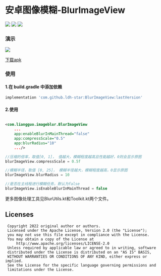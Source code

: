 # 安卓图像模糊-BlurImageView

[![](https://jitpack.io/v/ldh-star/BlurImageView.svg)](https://jitpack.io/#ldh-star/BlurImageView) ![](https://img.shields.io/badge/author-ldh-orange.svg) ![](https://img.shields.io/hexpm/l/plug.svg)

### 演示

![](https://github.com/ldh-star/BlurImageView/raw/master/source/demo.gif)

[下载apk](https://github.com/ldh-star/BlurImageView/raw/master/app/release/app-release.apk)

### 使用

#### 1.在 build.gradle 中添加依赖

```gradle
implementation 'com.github.ldh-star:BlurImageView:lastVersion'
```

#### 2.使用

```xml

<com.liangguo.imageblur.BlurImageView
    ...
    app:enableBlurInMainThread="false" 
    app:compressScale="0.5"
    app:blurRadius="10" 
    .../>
```

```kotlin
//压缩的倍率，取值[0, 1]， 值越大，模糊程度越高且性能越好，0则会显示原图
blurImageView.compressScale = 0.5f

//模糊半径，取值 [0, 25]， 模糊半径越大，模糊程度越高，0显示原图
blurImageView.blurRadius = 10

//是否在主线程进行模糊任务，默认为false
blurImageView.isEnableBlurInMainThread = false
```

更多图像处理工具见BlurUtils.kt和Toolkit.kt两个文件。

## Licenses

```
 Copyright 2022 original author or authors.
 Licensed under the Apache License, Version 2.0 (the "License");
 you may not use this file except in compliance with the License.
 You may obtain a copy of the License at
     http://www.apache.org/licenses/LICENSE-2.0
 Unless required by applicable law or agreed to in writing, software
 distributed under the License is distributed on an "AS IS" BASIS,
 WITHOUT WARRANTIES OR CONDITIONS OF ANY KIND, either express or implied.
 See the License for the specific language governing permissions and
 limitations under the License.